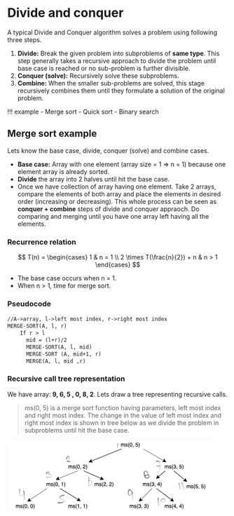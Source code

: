 # Divide and conquer

A typical Divide and Conquer algorithm solves a problem using following three steps.

1. **Divide:** Break the given problem into subproblems of **same type**. This step generally takes a recursive approach to divide the problem until base case is reached or no sub-problem is further divisible.
2. **Conquer (solve):** Recursively solve these subproblems.
3. **Combine:** When the smaller sub-problems are solved, this stage recursively combines them until they formulate a solution of the original problem.

!!! example
    - Merge sort
    - Quick sort
    - Binary search

## Merge sort example

Lets know the base case, divide, conquer (solve) and combine cases.

- **Base case:** Array with one element (array size = 1 => n = 1) because one element array is already sorted.
- **Divide** the array into 2 halves until hit the base case.
- Once we have collection of array having one element. Take 2 arrays, compare the elements of both array and place the elements in desired order (increasing or decreasing). This whole process can be seen as **conquer + combine** steps of divide and conquer appraoch. Do comparing and merging until you have one array left having all the elements.

### Recurrence relation

$$ T(n) = \begin{cases} 1 & n = 1 \\ 2 \times T(\frac{n}{2}) + n & n > 1 \end{cases} $$

- The base case occurs when n = 1.
- When n > 1, time for merge sort.

### Pseudocode

```
//A->array, l->left most index, r->right most index
MERGE-SORT(A, l, r)
    If r > l
      mid = (l+r)/2
      MERGE-SORT(A, l, mid)
      MERGE-SORT (A, mid+1, r)
      MERGE(A, l, mid ,r)
```

### Recursive call tree representation

We have array: **9, 6, 5 , 0, 8, 2**. Lets draw a tree representing recursive calls.

> ms(0, 5) is a merge sort function having parameters, left most index and right most index. The change in the value of left most index and right most index is shown in tree below as we divide the problem in subproblems until hit the base case.

![Merge sort recursive call tree representation](assets/merge-sort-recursive-call-tree.png)
